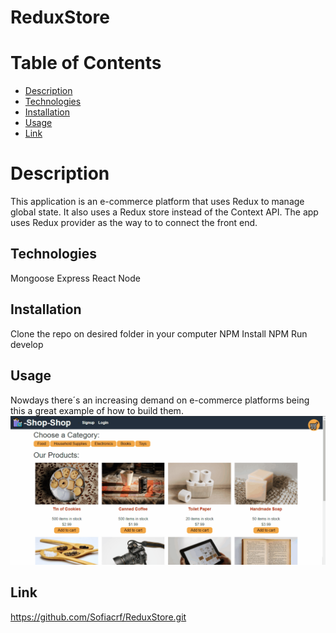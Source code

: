 # ReduxStore
# Table of Contents
* [Description](#Description)
* [Technologies](#Technologies)
* [Installation](#Installation)
* [Usage](#Usage)
* [Link](#Link)


# Description
This application is an e-commerce platform that uses Redux to manage global state. It also uses a Redux store instead of the Context API. 
The app uses Redux provider as the way to to connect the front end.

## Technologies
Mongoose
Express
React 
Node

## Installation
 Clone the repo on desired folder in your computer
 NPM Install
 NPM Run develop
 
 ## Usage
 Nowdays there´s an increasing demand on e-commerce platforms being this a great example of how to build them. 
 ![redux](reduxss.gif)

 ## Link
https://github.com/Sofiacrf/ReduxStore.git